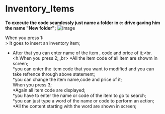 # Inventory_Items
<strong>To execute the code seamlessly just name a folder in c: drive gaving him the name "New folder";</strong>
![image](https://github.com/sandeeppatel03/Inventory_Items/assets/149383307/da3687f6-cfa8-403d-a49c-31f777c44f0d)

<h>When you press 1:</h><br>>
It goes to insert an inventory item;<br>
* After that you can enter name of the item , code and price of it;<br.
<h.When you press 2;,</h>,br>
*All the item code of all item are showm in screen;<br>
*you can enter the item code that you want to modified and you can take refrence through above statement; <br>
*you can change the item name,code and price of it;<br>
<h>When you press 3;</h><br>
*Again all item code are displayed;<br>
*you have to enter the name or code of the item to go to search;<br>
*you can just type a word of the name or code to perform an action;<br>
*All the content starting with the word are shown in screen;<br>


